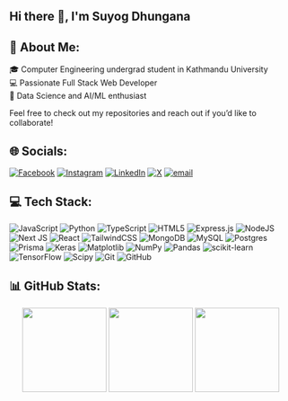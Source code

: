 ## Hi there 👋, I'm Suyog Dhungana

## 💫 About Me:
🎓 Computer Engineering undergrad student in Kathmandu University<br>💻 Passionate Full Stack Web Developer<br>🤖 Data Science and AI/ML enthusiast

Feel free to check out my repositories and reach out if you’d like to collaborate!

## 🌐 Socials:
[![Facebook](https://img.shields.io/badge/Facebook-%231877F2.svg?logo=Facebook&logoColor=white)](https://facebook.com/dhungana.suyog) 
[![Instagram](https://img.shields.io/badge/Instagram-%23E4405F.svg?logo=Instagram&logoColor=white)](https://instagram.com/suyog.dhunganaa) 
[![LinkedIn](https://img.shields.io/badge/LinkedIn-%230077B5.svg?logo=linkedin&logoColor=white)](https://linkedin.com/in/suyogdhungana17) 
[![X](https://img.shields.io/badge/X-black.svg?logo=X&logoColor=white)](https://x.com/g0ldb0t) 
[![email](https://img.shields.io/badge/Email-D14836?logo=gmail&logoColor=white)](mailto:suyogdhungana17@gmail.com) 

## 💻 Tech Stack:
![JavaScript](https://img.shields.io/badge/javascript-%23323330.svg?style=plastic&logo=javascript&logoColor=%23F7DF1E) 
![Python](https://img.shields.io/badge/python-3670A0?style=plastic&logo=python&logoColor=ffdd54) 
![TypeScript](https://img.shields.io/badge/typescript-%23007ACC.svg?style=plastic&logo=typescript&logoColor=white) 
![HTML5](https://img.shields.io/badge/html5-%23E34F26.svg?style=plastic&logo=html5&logoColor=white) 
![Express.js](https://img.shields.io/badge/express.js-%23404d59.svg?style=plastic&logo=express&logoColor=%2361DAFB) 
![NodeJS](https://img.shields.io/badge/node.js-6DA55F?style=plastic&logo=node.js&logoColor=white) 
![Next JS](https://img.shields.io/badge/Next-black?style=plastic&logo=next.js&logoColor=white) 
![React](https://img.shields.io/badge/react-%2320232a.svg?style=plastic&logo=react&logoColor=%2361DAFB) 
![TailwindCSS](https://img.shields.io/badge/tailwindcss-%2338B2AC.svg?style=plastic&logo=tailwind-css&logoColor=white) 
![MongoDB](https://img.shields.io/badge/MongoDB-%234ea94b.svg?style=plastic&logo=mongodb&logoColor=white) 
![MySQL](https://img.shields.io/badge/mysql-4479A1.svg?style=plastic&logo=mysql&logoColor=white) 
![Postgres](https://img.shields.io/badge/postgres-%23316192.svg?style=plastic&logo=postgresql&logoColor=white) 
![Prisma](https://img.shields.io/badge/Prisma-3982CE?style=plastic&logo=Prisma&logoColor=white) 
![Keras](https://img.shields.io/badge/Keras-%23D00000.svg?style=plastic&logo=Keras&logoColor=white) 
![Matplotlib](https://img.shields.io/badge/Matplotlib-%23ffffff.svg?style=plastic&logo=Matplotlib&logoColor=black) 
![NumPy](https://img.shields.io/badge/numpy-%23013243.svg?style=plastic&logo=numpy&logoColor=white) 
![Pandas](https://img.shields.io/badge/pandas-%23150458.svg?style=plastic&logo=pandas&logoColor=white) 
![scikit-learn](https://img.shields.io/badge/scikit--learn-%23F7931E.svg?style=plastic&logo=scikit-learn&logoColor=white) 
![TensorFlow](https://img.shields.io/badge/TensorFlow-%23FF6F00.svg?style=plastic&logo=TensorFlow&logoColor=white) 
![Scipy](https://img.shields.io/badge/SciPy-%230C55A5.svg?style=plastic&logo=scipy&logoColor=%white) 
![Git](https://img.shields.io/badge/git-%23F05033.svg?style=plastic&logo=git&logoColor=white) 
![GitHub](https://img.shields.io/badge/github-%23121011.svg?style=plastic&logo=github&logoColor=white)

## 📊 GitHub Stats:

<p align="center">
  <img src="https://github-readme-stats.vercel.app/api?username=suyogdhungana&theme=transparent&hide_border=true&include_all_commits=false&count_private=true&show_icons=true&hide_title=true&hide_rank=true&card_width=200" height="150"/>
  <img src="https://nirzak-streak-stats.vercel.app/?user=suyogdhungana&theme=transparent&hide_border=true" height="150"/>
  <img src="https://github-readme-stats.vercel.app/api/top-langs/?username=suyogdhungana&theme=transparent&hide_border=true&include_all_commits=false&count_private=true&layout=compact&card_width=200" height="150"/>
</p>

